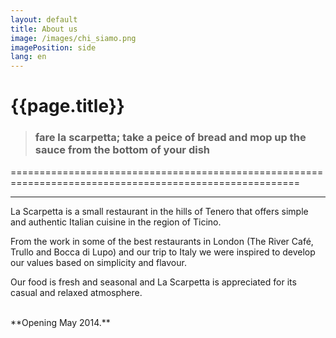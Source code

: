 ```yaml
---
layout: default
title: About us
image: /images/chi_siamo.png
imagePosition: side
lang: en
---
```



{{page.title}}
==============
 
> ### **fare la scarpetta;** take a peice of bread and mop up the sauce from the bottom of your dish
========================================================================================================

***

La Scarpetta is a small restaurant in the hills of Tenero that offers simple and authentic Italian cuisine in the region of Ticino. 

From the work in some of the best restaurants in London (The River Café, Trullo and Bocca di Lupo) and our trip to Italy we were inspired to develop our values based on simplicity and flavour. 

Our food is fresh and seasonal and La Scarpetta is appreciated for its casual and relaxed atmosphere. 

<br>
**Opening May 2014.**

